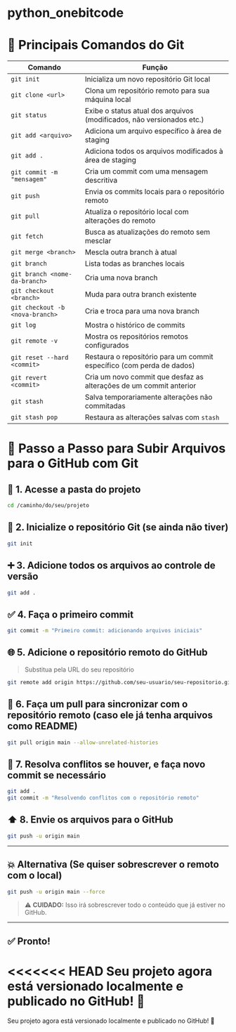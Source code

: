 # python_onebitcode

# 📘 Principais Comandos do Git

| Comando                          | Função                                                                 |
|----------------------------------|------------------------------------------------------------------------|
| `git init`                       | Inicializa um novo repositório Git local                              |
| `git clone <url>`                | Clona um repositório remoto para sua máquina local                    |
| `git status`                     | Exibe o status atual dos arquivos (modificados, não versionados etc.) |
| `git add <arquivo>`             | Adiciona um arquivo específico à área de staging                      |
| `git add .`                      | Adiciona todos os arquivos modificados à área de staging              |
| `git commit -m "mensagem"`       | Cria um commit com uma mensagem descritiva                            |
| `git push`                       | Envia os commits locais para o repositório remoto                     |
| `git pull`                       | Atualiza o repositório local com alterações do remoto                 |
| `git fetch`                      | Busca as atualizações do remoto sem mesclar                          |
| `git merge <branch>`             | Mescla outra branch à atual                                           |
| `git branch`                     | Lista todas as branches locais                                        |
| `git branch <nome-da-branch>`   | Cria uma nova branch                                                  |
| `git checkout <branch>`         | Muda para outra branch existente                                      |
| `git checkout -b <nova-branch>` | Cria e troca para uma nova branch                                     |
| `git log`                        | Mostra o histórico de commits                                         |
| `git remote -v`                  | Mostra os repositórios remotos configurados                          |
| `git reset --hard <commit>`     | Restaura o repositório para um commit específico (com perda de dados) |
| `git revert <commit>`           | Cria um novo commit que desfaz as alterações de um commit anterior    |
| `git stash`                      | Salva temporariamente alterações não commitadas                       |
| `git stash pop`                  | Restaura as alterações salvas com `stash`                             |


# 🚀 Passo a Passo para Subir Arquivos para o GitHub com Git

## 📁 1. Acesse a pasta do projeto
```bash
cd /caminho/do/seu/projeto
```

## 🔧 2. Inicialize o repositório Git (se ainda não tiver)
```bash
git init
```

## ➕ 3. Adicione todos os arquivos ao controle de versão
```bash
git add .
```

## ✅ 4. Faça o primeiro commit
```bash
git commit -m "Primeiro commit: adicionando arquivos iniciais"
```

## 🌐 5. Adicione o repositório remoto do GitHub
> Substitua pela URL do seu repositório
```bash
git remote add origin https://github.com/seu-usuario/seu-repositorio.git
```

## 🔄 6. Faça um pull para sincronizar com o repositório remoto (caso ele já tenha arquivos como README)
```bash
git pull origin main --allow-unrelated-histories
```

## 🚚 7. Resolva conflitos se houver, e faça novo commit se necessário
```bash
git add .
git commit -m "Resolvendo conflitos com o repositório remoto"
```

## ⬆️ 8. Envie os arquivos para o GitHub
```bash
git push -u origin main
```

---

## 💥 Alternativa (Se quiser sobrescrever o remoto com o local)
```bash
git push -u origin main --force
```
> ⚠️ **CUIDADO:** Isso irá sobrescrever todo o conteúdo que já estiver no GitHub.

---

## ✅ Pronto!
<<<<<<< HEAD
Seu projeto agora está versionado localmente e publicado no GitHub! 🎉
=======
Seu projeto agora está versionado localmente e publicado no GitHub! 🎉
